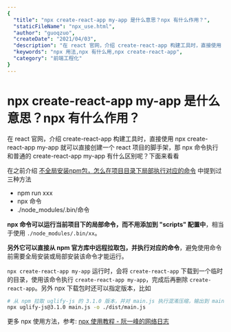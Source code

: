 ```yaml
---
{
  "title": "npx create-react-app my-app 是什么意思？npx 有什么作用？",
  "staticFileName": "npx_use.html",
  "author": "guoqzuo",
  "createDate": "2021/04/03",
  "description": "在 react 官网，介绍 create-react-app 构建工具时，直接使用 npx create-react-app my-app 就可以直接创建一个 react 项目的脚手架，那 npx 命令执行和普通的 create-react-app my-app 有什么区别呢？下面来看看",
  "keywords": "npx 用法,npx 有什么用,npx create-react-app",
  "category": "前端工程化"
}
---
```

# npx create-react-app my-app 是什么意思？npx 有什么作用？

在 react 官网，介绍 create-react-app 构建工具时，直接使用 npx create-react-app my-app 就可以直接创建一个 react 项目的脚手架，那 npx 命令执行和普通的 create-react-app my-app 有什么区别呢？下面来看看

在之前介绍 [不全局安装npm包，怎么在项目目录下局部执行对应的命令](http://www.zuo11.com/blog/2020/11/npm_cmd_part.html) 中提到过三种方法
- npm run xxx
- npx 命令
- ./node_modules/.bin/命令

**npx 命令可以运行当前项目下的局部命令，而不用添加到 "scripts" 配置中**，相当于使用 `./node_modules/.bin/xx`。

**另外它可以直接从 npm 官方库中远程拉取包，并执行对应的命令**，避免使用命令前需要全局安装或局部安装该命令才能运行。

`npx create-react-app my-app` 运行时，会将 `create-react-app` 下载到一个临时的目录，使用该命令执行 `create-react-app my-app`，完成后再删除 `create-react-app`。另外 npx 下载包时还可以指定版本，比如

```bash
# 从 npm 拉取 uglify-js 的 3.1.0 版本，并对 main.js 执行混淆压缩，输出到 main.js
npx uglify-js@3.1.0 main.js -o ./dist/main.js
```

更多 npx 使用方法，参考: [npx 使用教程 - 阮一峰的网络日志](http://www.ruanyifeng.com/blog/2019/02/npx.html)